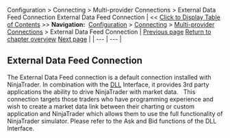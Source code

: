 ﻿
Configuration > Connecting > Multi-provider Connections > External Data Feed Connection
External Data Feed Connection
| << [Click to Display Table of Contents](external_data_feed_connection.md) >> **Navigation:**     [Configuration](configuration-1.md) > [Connecting](connecting-1.md) > [Multi-provider Connections](multi-provider-connections-1.md) > External Data Feed Connection | [Previous page](connecting_to_kinetick-1.md) [Return to chapter overview](multi-provider-connections-1.md) [Next page](simulated_data_feed_connection-1.md) |
| --- | --- |
## External Data Feed Connection
The External Data Feed connection is a default connection installed with NinjaTrader. In combination with the [DLL](dll_interface-1.md) Interface, it provides 3rd party applications the ability to drive NinjaTrader with market data.
 
This connection targets those traders who have programming experience and wish to create a market data link between their charting or custom application and NinjaTrader which allows them to use the full functionality of NinjaTrader simulator. Please refer to the Ask and Bid functions of the DLL Interface.

